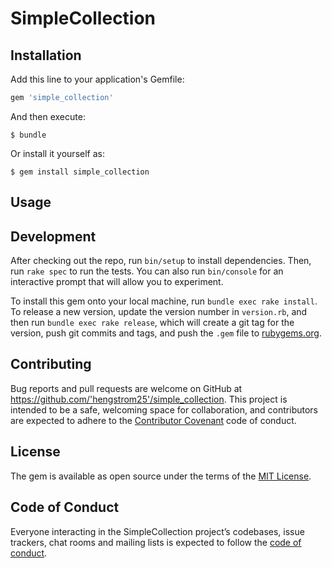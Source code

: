 # SimpleCollection




## Installation

Add this line to your application's Gemfile:

```ruby
gem 'simple_collection'
```

And then execute:

    $ bundle

Or install it yourself as:

    $ gem install simple_collection

## Usage



## Development

After checking out the repo, run `bin/setup` to install dependencies. Then, run `rake spec` to run the tests. You can also run `bin/console` for an interactive prompt that will allow you to experiment.

To install this gem onto your local machine, run `bundle exec rake install`. To release a new version, update the version number in `version.rb`, and then run `bundle exec rake release`, which will create a git tag for the version, push git commits and tags, and push the `.gem` file to [rubygems.org](https://rubygems.org).

## Contributing

Bug reports and pull requests are welcome on GitHub at https://github.com/'hengstrom25'/simple_collection. This project is intended to be a safe, welcoming space for collaboration, and contributors are expected to adhere to the [Contributor Covenant](http://contributor-covenant.org) code of conduct.

## License

The gem is available as open source under the terms of the [MIT License](https://opensource.org/licenses/MIT).

## Code of Conduct

Everyone interacting in the SimpleCollection project’s codebases, issue trackers, chat rooms and mailing lists is expected to follow the [code of conduct](https://github.com/'hengstrom25'/simple_collection/blob/master/CODE_OF_CONDUCT.md).

